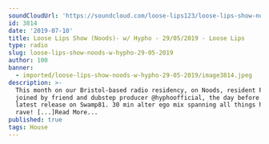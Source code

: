 ```yaml
---
soundCloudUrl: 'https://soundcloud.com/loose-lips123/loose-lips-show-noods-w-hypho-29052019'
id: 3814
date: '2019-07-10'
title: Loose Lips Show (Noods)- w/ Hypho - 29/05/2019 - Loose Lips
type: radio
slug: loose-lips-show-noods-w-hypho-29-05-2019
author: 100
banner:
  - imported/loose-lips-show-noods-w-hypho-29-05-2019/image3814.jpeg
description: >-
  This month on our Bristol-based radio residency, on Noods, resident Paxman was
  joined by friend and dubstep producer @hyphoofficial, the day before his
  latest release on Swamp81. 30 min alter ego mix spanning all things house and
  rave! [...]Read More...
published: true
tags: House
---
```

